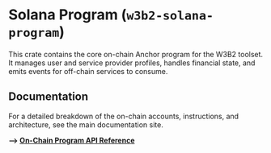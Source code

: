# Solana Program (`w3b2-solana-program`)

This crate contains the core on-chain Anchor program for the W3B2 toolset. It manages user and service provider profiles, handles financial state, and emits events for off-chain services to consume.

## Documentation

For a detailed breakdown of the on-chain accounts, instructions, and architecture, see the main documentation site.

**--> [On-Chain Program API Reference](../../docs/api/on-chain.md)**